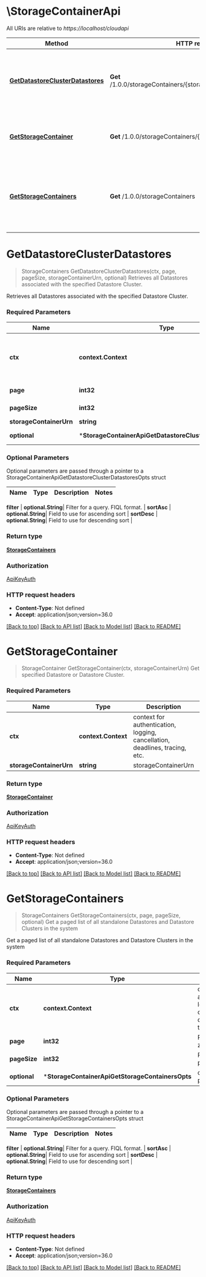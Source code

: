 # \StorageContainerApi

All URIs are relative to *https://localhost/cloudapi*

Method | HTTP request | Description
------------- | ------------- | -------------
[**GetDatastoreClusterDatastores**](StorageContainerApi.md#GetDatastoreClusterDatastores) | **Get** /1.0.0/storageContainers/{storageContainerUrn}/datastores | Retrieves all Datastores associated with the specified Datastore Cluster.
[**GetStorageContainer**](StorageContainerApi.md#GetStorageContainer) | **Get** /1.0.0/storageContainers/{storageContainerUrn} | Get specified Datastore or Datastore Cluster.
[**GetStorageContainers**](StorageContainerApi.md#GetStorageContainers) | **Get** /1.0.0/storageContainers | Get a paged list of all standalone Datastores and Datastore Clusters in the system


# **GetDatastoreClusterDatastores**
> StorageContainers GetDatastoreClusterDatastores(ctx, page, pageSize, storageContainerUrn, optional)
Retrieves all Datastores associated with the specified Datastore Cluster.

Retrieves all Datastores associated with the specified Datastore Cluster. 

### Required Parameters

Name | Type | Description  | Notes
------------- | ------------- | ------------- | -------------
 **ctx** | **context.Context** | context for authentication, logging, cancellation, deadlines, tracing, etc.
  **page** | **int32**| Page to fetch, zero offset. | [default to 1]
  **pageSize** | **int32**| Results per page to fetch. | [default to 25]
  **storageContainerUrn** | **string**|  | 
 **optional** | ***StorageContainerApiGetDatastoreClusterDatastoresOpts** | optional parameters | nil if no parameters

### Optional Parameters
Optional parameters are passed through a pointer to a StorageContainerApiGetDatastoreClusterDatastoresOpts struct

Name | Type | Description  | Notes
------------- | ------------- | ------------- | -------------



 **filter** | **optional.String**| Filter for a query.  FIQL format. | 
 **sortAsc** | **optional.String**| Field to use for ascending sort | 
 **sortDesc** | **optional.String**| Field to use for descending sort | 

### Return type

[**StorageContainers**](StorageContainers.md)

### Authorization

[ApiKeyAuth](../README.md#ApiKeyAuth)

### HTTP request headers

 - **Content-Type**: Not defined
 - **Accept**: application/json;version=36.0

[[Back to top]](#) [[Back to API list]](../README.md#documentation-for-api-endpoints) [[Back to Model list]](../README.md#documentation-for-models) [[Back to README]](../README.md)

# **GetStorageContainer**
> StorageContainer GetStorageContainer(ctx, storageContainerUrn)
Get specified Datastore or Datastore Cluster.

### Required Parameters

Name | Type | Description  | Notes
------------- | ------------- | ------------- | -------------
 **ctx** | **context.Context** | context for authentication, logging, cancellation, deadlines, tracing, etc.
  **storageContainerUrn** | **string**| storageContainerUrn | 

### Return type

[**StorageContainer**](StorageContainer.md)

### Authorization

[ApiKeyAuth](../README.md#ApiKeyAuth)

### HTTP request headers

 - **Content-Type**: Not defined
 - **Accept**: application/json;version=36.0

[[Back to top]](#) [[Back to API list]](../README.md#documentation-for-api-endpoints) [[Back to Model list]](../README.md#documentation-for-models) [[Back to README]](../README.md)

# **GetStorageContainers**
> StorageContainers GetStorageContainers(ctx, page, pageSize, optional)
Get a paged list of all standalone Datastores and Datastore Clusters in the system

Get a paged list of all standalone Datastores and Datastore Clusters in the system 

### Required Parameters

Name | Type | Description  | Notes
------------- | ------------- | ------------- | -------------
 **ctx** | **context.Context** | context for authentication, logging, cancellation, deadlines, tracing, etc.
  **page** | **int32**| Page to fetch, zero offset. | [default to 1]
  **pageSize** | **int32**| Results per page to fetch. | [default to 25]
 **optional** | ***StorageContainerApiGetStorageContainersOpts** | optional parameters | nil if no parameters

### Optional Parameters
Optional parameters are passed through a pointer to a StorageContainerApiGetStorageContainersOpts struct

Name | Type | Description  | Notes
------------- | ------------- | ------------- | -------------


 **filter** | **optional.String**| Filter for a query.  FIQL format. | 
 **sortAsc** | **optional.String**| Field to use for ascending sort | 
 **sortDesc** | **optional.String**| Field to use for descending sort | 

### Return type

[**StorageContainers**](StorageContainers.md)

### Authorization

[ApiKeyAuth](../README.md#ApiKeyAuth)

### HTTP request headers

 - **Content-Type**: Not defined
 - **Accept**: application/json;version=36.0

[[Back to top]](#) [[Back to API list]](../README.md#documentation-for-api-endpoints) [[Back to Model list]](../README.md#documentation-for-models) [[Back to README]](../README.md)

